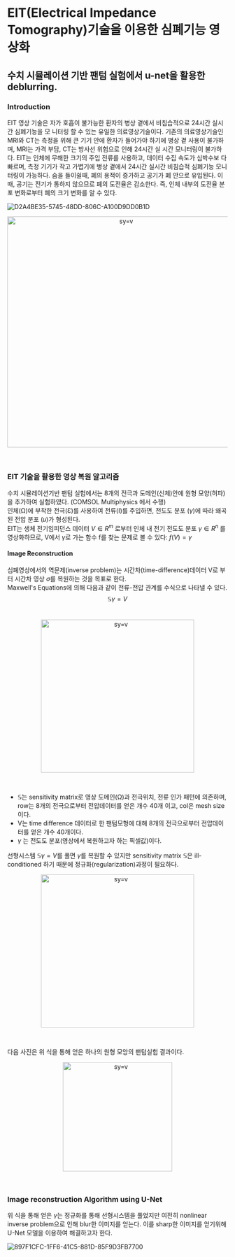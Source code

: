 # EIT(Electrical Impedance Tomography)기술을 이용한 심폐기능 영상화 
## 수치 시뮬레이션 기반 팬텀 실험에서 u-net을 활용한 deblurring.

### Introduction
EIT 영상 기술은 자가 호흡이 불가능한 환자의 병상 곁에서 비침습적으로 24시간 실시간 심폐기능을 모 니터링 할 수 있는 유일한 의료영상기술이다. 기존의 의료영상기술인 MRI와 CT는 측정을 위해 큰 기기 안에 환자가 들어가야 하기에 병상 곁 사용이 불가하며, MRI는 가격 부담, CT는 방사선 위험으로 인해 24시간 실 시간 모니터링이 불가하다. EIT는 인체에 무해한 크기의 주입 전류를 사용하고, 데이터 수집 속도가 심박수보 다 빠르며, 측정 기기가 작고 가볍기에 병상 곁에서 24시간 실시간 비침습적 심폐기능 모니터링이 가능하다.
숨을 들이쉴때, 폐의 용적이 증가하고 공기가 폐 안으로 유입된다. 이때, 공기는 전기가 통하지 않으므로 폐의 도전율은 감소한다. 즉, 인체 내부의 도전율 분포 변화로부터 폐의 크기 변화를 알 수 있다.

![D2A4BE35-5745-48DD-806C-A100D9DD0B1D](https://github.com/jmseo1216/EIT_Deblurring/assets/159675684/baa78a74-8460-4eb0-a15c-1c5e57579f8c)

<p align="center">
  <img width="528" alt="sy=v" src="https://github.com/jmseo1216/EIT_Deblurring/assets/159675684/baa78a74-8460-4eb0-a15c-1c5e57579f8c">
</p> <br>

### EIT 기술을 활용한 영상 복원 알고리즘
수치 시뮬레이션기반 팬텀 실험에서는 8개의 전극과 도메인(신체)안에 원형 모양(허파)을 추가하여 실험하였다. (COMSOL Multiphysics 에서 수행) <br>
인체(Ω)에 부착한 전극(Ɛ)를 사용하여 전류(I)를 주입하면, 전도도 분포 ($\gamma$)에 따라 왜곡된 전압 분포 (𝑢)가 형성된다.  
EIT는 생체 전기임피던스 데이터 $V \in R^m$ 로부터 인체 내 전기 전도도 분포 $\gamma \in R^n$ 를 영상화하므로, V에서 $\gamma$로 가는 함수 f를 찾는 문제로 볼 수 있다: $f(V) = \gamma$

#### Image Reconstruction 
심폐영상에서의 역문제(inverse problem)는 시간차(time-difference)데이터 V로 부터 시간차 영상 $\sigma$를 복원하는 것을 목표로 한다. <br>
Maxwell's Equations에 의해 다음과 같이 전류-전압 관계를 수식으로 나타낼 수 있다. <br>
$$\mathbb{S}\gamma = V$$ <br>
<p align="center">
  <img width="350" alt="sy=v" src="https://github.com/jmseo1216/EIT_Deblurring/assets/159675684/e42feab0-eb73-4857-90d9-52cb6226b8ae">
</p> <br>

- $\mathbb{S}$는 sensitivity matrix로 영상 도메인(Ω)과 전극위치, 전류 인가 패턴에 의존하며, row는 8개의 전극으로부터 전압데이터를 얻은 개수 40개 이고, col은 mesh size이다.<br>
- V는 time difference 데이터로 한 팬텀모형에 대해 8개의 전극으로부터 전압데이터를 얻은 개수 40개이다. <br>
- $\gamma$ 는 전도도 분포(영상에서 복원하고자 하는 픽셀값)이다. <br>

선형시스템 $\mathbb{S}\gamma = V$를 풀면 $\gamma$를 복원할 수 있지만 sensitivity matrix $\mathbb{S}$은 ill-conditioned 하기 때문에 정규화(regularization)과정이 필요하다. <br>
<p align="center">
  <img width="350" alt="sy=v" src="https://github.com/jmseo1216/EIT_Deblurring/assets/159675684/c37578f3-c104-42ab-bcf0-c1f750f33255">
</p> <br>

다음 사진은 위 식을 통해 얻은 하나의 원형 모앙의 팬텀실험 결과이다.<br>
<p align="center">
  <img width="250" alt="sy=v" src="https://github.com/jmseo1216/EIT_Deblurring/assets/159675684/71606ccc-85dc-46db-864e-5aebba2c3cc1">
</p> <br>

### Image reconstruction Algorithm using U-Net
위 식을 통해 얻은 $\gamma$는 정규화를 통해 선형시스템을 풀었지만 여전히 nonlinear inverse problem으로 인해 blur한 이미지를 얻는다.
이를 sharp한 이미지를 얻기위해 U-Net 모델을 이용하여 해결하고자 한다. <br>

![897F1CFC-1FF6-41C5-881D-85F9D3FB7700](https://github.com/jmseo1216/EIT_Deblurring/assets/159675684/4f365ea9-d896-436d-9097-9694d6cec85c)


